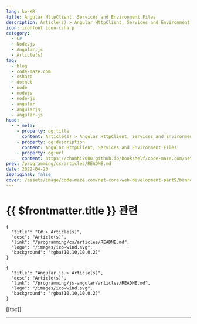 ```yaml
---
lang: ko-KR
title: Angular HttpClient, Services and Environment Files
description: Article(s) > Angular HttpClient, Services and Environment Files
icon: iconfont icon-csharp
category: 
  - C#
  - Node.js
  - Angular.js
  - Article(s)
tag: 
  - blog
  - code-maze.com
  - csharp
  - dotnet
  - node
  - nodejs
  - node-js
  - angular
  - angularjs
  - angular-js
head:  
  - - meta:
    - property: og:title
      content: Article(s) > Angular HttpClient, Services and Environment Files
    - property: og:description
      content: Angular HttpClient, Services and Environment Files
    - property: og:url
      content: https://chanhi2000.github.io/bookshelf/code-maze.com/net-core-web-development-part9.html
prev: /programming/cs/articles/README.md
date: 2022-04-20
isOriginal: false
cover: /assets/image/code-maze.com/net-core-web-development-part9/banner.png
---
```


# {{ $frontmatter.title }} 관련

```component VPCard
{
  "title": "C# > Article(s)",
  "desc": "Article(s)",
  "link": "/programming/cs/articles/README.md",
  "logo": "/images/ico-wind.svg",
  "background": "rgba(10,10,10,0.2)"
}
```

```component VPCard
{
  "title": "Angular.js > Article(s)",
  "desc": "Article(s)",
  "link": "/programming/js-angular/articles/README.md",
  "logo": "/images/ico-wind.svg",
  "background": "rgba(10,10,10,0.2)"
}
```

[[toc]]

---

<SiteInfo
  name="Angular HttpClient, Services and Environment Files"
  desc="Find out how to create a repository with the Angular HttpClient, and how to use environment variables, by using services."
  url="https://code-maze.com/net-core-web-development-part9/"
  logo="/assets/image/code-maze.com/favicon.png"
  preview="/assets/image/code-maze.com/net-core-web-development-part9/banner.png"/>

<!-- TODO: 작성 -->
